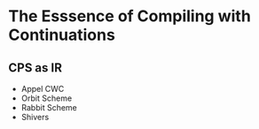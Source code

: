 # The Esssence of Compiling with Continuations

## CPS as IR

- Appel CWC
- Orbit Scheme
- Rabbit Scheme
- Shivers
